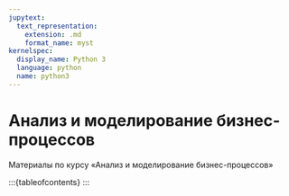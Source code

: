 ```yaml
---
jupytext:
  text_representation:
    extension: .md
    format_name: myst
kernelspec:
  display_name: Python 3
  language: python
  name: python3
---
```


# Анализ и моделирование бизнес-процессов

Материалы по курсу &laquo;Анализ и моделирование бизнес-процессов&raquo;

:::{tableofcontents}
:::
